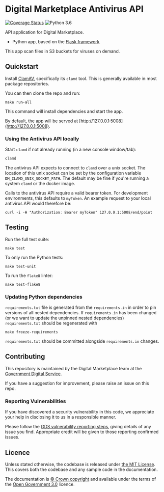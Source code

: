 # Digital Marketplace Antivirus API

[![Coverage Status](https://coveralls.io/repos/alphagov/digitalmarketplace-antivirus-api/badge.svg?branch=master&service=github)](https://coveralls.io/github/alphagov/digitalmarketplace-antivirus-api?branch=master)
![Python 3.6](https://img.shields.io/badge/python-3.6-blue.svg)

API application for Digital Marketplace.

- Python app, based on the [Flask framework](http://flask.pocoo.org/)

This app scan files in S3 buckets for viruses on demand.

## Quickstart

Install [ClamAV](https://www.clamav.net/), specifically its `clamd` tool. This is generally available in most package
repositories.

You can then clone the repo and run:

```
make run-all
```

This command will install dependencies and start the app.

By default, the app will be served at [http://127.0.0.1:5008](http://127.0.0.1:5008).

### Using the Antivirus API locally

Start `clamd` if not already running (in a new console window/tab):

```bash
clamd
```

The antivirus API expects to connect to `clamd` over a unix socket. The location of this unix socket can be set by the
configuration variable `DM_CLAMD_UNIX_SOCKET_PATH`. The default may be fine if you're running a system `clamd` or the
docker image.

Calls to the antivirus API require a valid bearer
token. For development environments, this defaults to `myToken`. An example request to your local antivirus API
would therefore be:

```
curl -i -H "Authorization: Bearer myToken" 127.0.0.1:5008/end/point
```

## Testing

Run the full test suite:

```
make test
```

To only run the Python tests:

```
make test-unit
```

To run the `flake8` linter:

```
make test-flake8
```

### Updating Python dependencies

`requirements.txt` file is generated from the `requirements.in` in order to pin
versions of all nested dependencies. If `requirements.in` has been changed (or
we want to update the unpinned nested dependencies) `requirements.txt` should be
regenerated with

```
make freeze-requirements
```

`requirements.txt` should be committed alongside `requirements.in` changes.

## Contributing

This repository is maintained by the Digital Marketplace team at the [Government Digital Service](https://github.com/alphagov).

If you have a suggestion for improvement, please raise an issue on this repo.

### Reporting Vulnerabilities

If you have discovered a security vulnerability in this code, we appreciate your help in disclosing it to us in a
responsible manner.

Please follow the [GDS vulnerability reporting steps](https://github.com/alphagov/.github/blob/master/SECURITY.md),
giving details of any issue you find. Appropriate credit will be given to those reporting confirmed issues.

## Licence

Unless stated otherwise, the codebase is released under [the MIT License][mit].
This covers both the codebase and any sample code in the documentation.

The documentation is [&copy; Crown copyright][copyright] and available under the terms
of the [Open Government 3.0][ogl] licence.

[mit]: LICENCE
[copyright]: http://www.nationalarchives.gov.uk/information-management/re-using-public-sector-information/uk-government-licensing-framework/crown-copyright/
[ogl]: http://www.nationalarchives.gov.uk/doc/open-government-licence/version/3/
